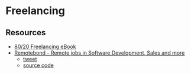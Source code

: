 # Freelancing

## Resources

- [80/20 Freelancing eBook](https://twitter.com/tech_jdc/status/1360599843652202498)
- [Remotebond \- Remote jobs in Software Development, Sales and more](https://webapp-ip1nofapp.vercel.app/)
  - [tweet](https://twitter.com/erhankaradeniz/status/1361604200988368896)
  - [source code](https://github.com/erhankaradeniz/remotebond-remote-jobs)
